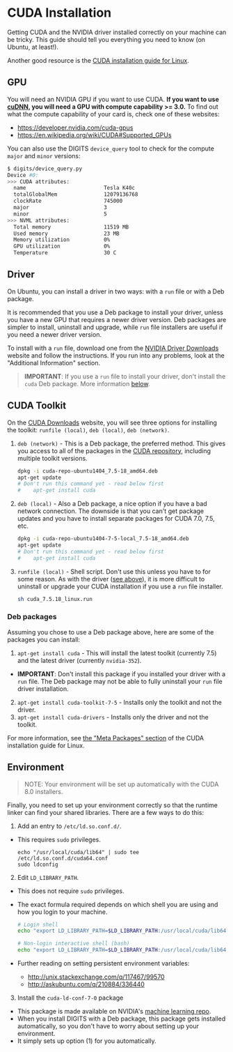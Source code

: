 # CUDA Installation

Getting CUDA and the NVIDIA driver installed correctly on your machine can be tricky.
This guide should tell you everything you need to know (on Ubuntu, at least!).

Another good resource is the [CUDA installation guide for Linux](http://docs.nvidia.com/cuda/cuda-installation-guide-linux).

## GPU

You will need an NVIDIA GPU if you want to use CUDA.
**If you want to use [cuDNN](https://developer.nvidia.com/cudnn), you will need a GPU with compute capability >= 3.0.**
To find out what the compute capability of your card is, check one of these websites:

* https://developer.nvidia.com/cuda-gpus
* https://en.wikipedia.org/wiki/CUDA#Supported_GPUs

You can also use the DIGITS `device_query` tool to check for the compute `major` and `minor` versions:
```sh
$ digits/device_query.py
Device #0:
>>> CUDA attributes:
  name                         Tesla K40c
  totalGlobalMem               12079136768
  clockRate                    745000
  major                        3
  minor                        5
>>> NVML attributes:
  Total memory                 11519 MB
  Used memory                  23 MB
  Memory utilization           0%
  GPU utilization              0%
  Temperature                  30 C
```

## Driver

On Ubuntu, you can install a driver in two ways: with a `run` file or with a Deb package.

It is recommended that you use a Deb package to install your driver, unless you have a new GPU that requires a newer driver version.
Deb packages are simpler to install, uninstall and upgrade, while `run` file installers are useful if you need a newer driver version.

To install with a `run` file, download one from the [NVIDIA Driver Downloads](http://www.nvidia.com/Download/index.aspx) website and follow the instructions.
If you run into any problems, look at the "Additional Information" section.

> **IMPORTANT**: If you use a `run` file to install your driver, don't install the `cuda` Deb package.
More information [below](#deb-packages).

## CUDA Toolkit

On the [CUDA Downloads](https://developer.nvidia.com/cuda-downloads) website, you will see three options for installing the toolkit: `runfile (local)`, `deb (local)`, `deb (network)`.

1. `deb (network)` - This is a Deb package, the preferred method.
This gives you access to all of the packages in the [CUDA repository](http://developer.download.nvidia.com/compute/cuda/repos/ubuntu1404/x86_64/), including multiple toolkit versions.

    ```sh
    dpkg -i cuda-repo-ubuntu1404_7.5-18_amd64.deb
    apt-get update
    # Don't run this command yet - read below first
    #    apt-get install cuda
    ```

2. `deb (local)` - Also a Deb package, a nice option if you have a bad network connection.
The downside is that you can't get package updates and you have to install separate packages for CUDA 7.0, 7.5, etc.

    ```sh
    dpkg -i cuda-repo-ubuntu1404-7-5-local_7.5-18_amd64.deb
    apt-get update
    # Don't run this command yet - read below first
    #    apt-get install cuda
    ```

3. `runfile (local)` - Shell script.  Don't use this unless you have to for some reason.
As with the driver ([see above](#driver)), it is more difficult to uninstall or upgrade your CUDA installation if you use a `run` file  installer.

    ```sh
    sh cuda_7.5.18_linux.run
    ```

### Deb packages

Assuming you chose to use a Deb package above, here are some of the packages you can install:

1. `apt-get install cuda` - This will install the latest toolkit (currently 7.5) and the latest driver (currently `nvidia-352`).
  * **IMPORTANT**: Don't install this package if you installed your driver with a `run` file. The Deb package may not be able to fully uninstall your `run` file driver installation.
2. `apt-get install cuda-toolkit-7-5` - Installs only the toolkit and not the driver.
3. `apt-get install cuda-drivers` - Installs only the driver and not the toolkit.

For more information, see [the "Meta Packages" section](http://docs.nvidia.com/cuda/cuda-installation-guide-linux/#package-manager-metas) of the CUDA installation guide for Linux.

## Environment

> NOTE: Your environment will be set up automatically with the CUDA 8.0 installers.

Finally, you need to set up your environment correctly so that the runtime linker can find your shared libraries.
There are a few ways to do this:

1. Add an entry to `/etc/ld.so.conf.d/`.
  * This requires `sudo` privileges.

    ```
    echo "/usr/local/cuda/lib64" | sudo tee /etc/ld.so.conf.d/cuda64.conf
    sudo ldconfig
    ```

2. Edit `LD_LIBRARY_PATH`.
  * This does not require `sudo` privileges.
  * The exact formula required depends on which shell you are using and how you login to your machine.

    ```sh
    # Login shell
    echo "export LD_LIBRARY_PATH=$LD_LIBRARY_PATH:/usr/local/cuda/lib64" >> ~/.profile && source ~/.profile

    # Non-login interactive shell (bash)
    echo "export LD_LIBRARY_PATH=$LD_LIBRARY_PATH:/usr/local/cuda/lib64" >> ~/.bashrc && source ~/.bashrc
    ```

  * Further reading on setting persistent environment variables:
    * http://unix.stackexchange.com/q/117467/99570
    * http://askubuntu.com/q/210884/336440

3. Install the `cuda-ld-conf-7-0` package
  * This package is made available on NVIDIA's [machine learning repo](http://developer.download.nvidia.com/compute/machine-learning/repos/ubuntu1404/x86_64).
  * When you install DIGITS with a Deb package, this package gets installed automatically, so you don't have to worry about setting up your environment.
  * It simply sets up option (1) for you automatically.
